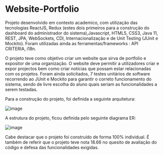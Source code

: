 # Website-Portfolio

Projeto desenvolvido em contexto academico, com utilização das tecnologias ReactJS, Redux (estes dois primeiros para a construção do dashboard do administrador do sistema),Javascript, HTML5, CSS3, Java 11, REST, JPA, WebSockets, CDI, Internacionalização e de Unit Testing (JUnit e Mockito). Foram utilizadas ainda as ferramentas/frameworks : API CRITERIA, i18n.

O projeto teve como objetivo criar um website que sirva de portfolio e expositor de uma organização. O website deve permitir a utilizadores criar e expor projectos bem como criar notícias que possam estar relacionadas com os projetos. Foram ainda solicitados, 7 testes unitários de software recorrendo ao JUnit e Mockito para garantir o correto funcionamento do sistema, sendo de livre escolha do aluno quais seriam as funcionalidades a serem testadas.

Para a construção do projeto, foi definida a seguinte arquitetura: 

![image](https://user-images.githubusercontent.com/83426489/180971353-3891687b-4b3d-4a5f-99bb-d05083a8779f.png)

A estrutura do projeto, ficou definida pelo seguinte diagrama ER:

![image](https://user-images.githubusercontent.com/83426489/180971176-a59bd4ea-ad0f-4ea4-9a1a-34ed97237816.png)

Cabe destacar que o projeto foi construído de forma 100% individual. É também de referir que o projeto teve nota 18.66 no quesito de avaliação do código e defesa das funcionalidades exigidas.

